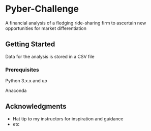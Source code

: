# Pyber-Challenge

A financial analysis of a fledging ride-sharing firm to ascertain new opportunities for market differentiation

## Getting Started

Data for the analysis is stored in a CSV file

### Prerequisites

Python 3.x.x and up

Anaconda


## Acknowledgments

* Hat tip to my instructors for inspiration and guidance
* etc
